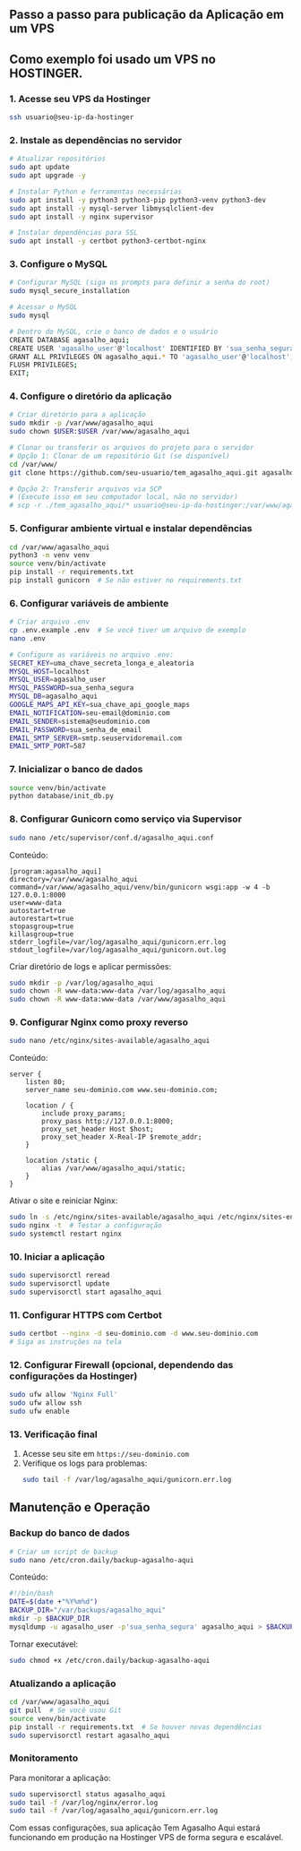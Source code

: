 ## Passo a passo para publicação da Aplicação em um VPS

## Como exemplo foi usado um VPS no HOSTINGER.

### 1. Acesse seu VPS da Hostinger

```bash
ssh usuario@seu-ip-da-hostinger
```

### 2. Instale as dependências no servidor

```bash
# Atualizar repositórios
sudo apt update
sudo apt upgrade -y

# Instalar Python e ferramentas necessárias
sudo apt install -y python3 python3-pip python3-venv python3-dev
sudo apt install -y mysql-server libmysqlclient-dev
sudo apt install -y nginx supervisor

# Instalar dependências para SSL
sudo apt install -y certbot python3-certbot-nginx
```

### 3. Configure o MySQL

```bash
# Configurar MySQL (siga os prompts para definir a senha do root)
sudo mysql_secure_installation

# Acessar o MySQL
sudo mysql

# Dentro do MySQL, crie o banco de dados e o usuário
CREATE DATABASE agasalho_aqui;
CREATE USER 'agasalho_user'@'localhost' IDENTIFIED BY 'sua_senha_segura';
GRANT ALL PRIVILEGES ON agasalho_aqui.* TO 'agasalho_user'@'localhost';
FLUSH PRIVILEGES;
EXIT;
```

### 4. Configure o diretório da aplicação

```bash
# Criar diretório para a aplicação
sudo mkdir -p /var/www/agasalho_aqui
sudo chown $USER:$USER /var/www/agasalho_aqui

# Clonar ou transferir os arquivos do projeto para o servidor
# Opção 1: Clonar de um repositório Git (se disponível)
cd /var/www/
git clone https://github.com/seu-usuario/tem_agasalho_aqui.git agasalho_aqui

# Opção 2: Transferir arquivos via SCP
# (Execute isso em seu computador local, não no servidor)
# scp -r ./tem_agasalho_aqui/* usuario@seu-ip-da-hostinger:/var/www/agasalho_aqui/
```

### 5. Configurar ambiente virtual e instalar dependências

```bash
cd /var/www/agasalho_aqui
python3 -m venv venv
source venv/bin/activate
pip install -r requirements.txt
pip install gunicorn  # Se não estiver no requirements.txt
```

### 6. Configurar variáveis de ambiente

```bash
# Criar arquivo .env
cp .env.example .env  # Se você tiver um arquivo de exemplo
nano .env

# Configure as variáveis no arquivo .env:
SECRET_KEY=uma_chave_secreta_longa_e_aleatoria
MYSQL_HOST=localhost
MYSQL_USER=agasalho_user
MYSQL_PASSWORD=sua_senha_segura
MYSQL_DB=agasalho_aqui
GOOGLE_MAPS_API_KEY=sua_chave_api_google_maps
EMAIL_NOTIFICATION=seu-email@dominio.com
EMAIL_SENDER=sistema@seudominio.com
EMAIL_PASSWORD=sua_senha_de_email
EMAIL_SMTP_SERVER=smtp.seuservidoremail.com
EMAIL_SMTP_PORT=587
```

### 7. Inicializar o banco de dados

```bash
source venv/bin/activate
python database/init_db.py
```

### 8. Configurar Gunicorn como serviço via Supervisor

```bash
sudo nano /etc/supervisor/conf.d/agasalho_aqui.conf
```

Conteúdo:
```
[program:agasalho_aqui]
directory=/var/www/agasalho_aqui
command=/var/www/agasalho_aqui/venv/bin/gunicorn wsgi:app -w 4 -b 127.0.0.1:8000
user=www-data
autostart=true
autorestart=true
stopasgroup=true
killasgroup=true
stderr_logfile=/var/log/agasalho_aqui/gunicorn.err.log
stdout_logfile=/var/log/agasalho_aqui/gunicorn.out.log
```

Criar diretório de logs e aplicar permissões:
```bash
sudo mkdir -p /var/log/agasalho_aqui
sudo chown -R www-data:www-data /var/log/agasalho_aqui
sudo chown -R www-data:www-data /var/www/agasalho_aqui
```

### 9. Configurar Nginx como proxy reverso

```bash
sudo nano /etc/nginx/sites-available/agasalho_aqui
```

Conteúdo:
```
server {
    listen 80;
    server_name seu-dominio.com www.seu-dominio.com;
    
    location / {
        include proxy_params;
        proxy_pass http://127.0.0.1:8000;
        proxy_set_header Host $host;
        proxy_set_header X-Real-IP $remote_addr;
    }
    
    location /static {
        alias /var/www/agasalho_aqui/static;
    }
}
```

Ativar o site e reiniciar Nginx:
```bash
sudo ln -s /etc/nginx/sites-available/agasalho_aqui /etc/nginx/sites-enabled
sudo nginx -t  # Testar a configuração
sudo systemctl restart nginx
```

### 10. Iniciar a aplicação

```bash
sudo supervisorctl reread
sudo supervisorctl update
sudo supervisorctl start agasalho_aqui
```

### 11. Configurar HTTPS com Certbot

```bash
sudo certbot --nginx -d seu-dominio.com -d www.seu-dominio.com
# Siga as instruções na tela
```

### 12. Configurar Firewall (opcional, dependendo das configurações da Hostinger)

```bash
sudo ufw allow 'Nginx Full'
sudo ufw allow ssh
sudo ufw enable
```

### 13. Verificação final

1. Acesse seu site em `https://seu-dominio.com`
2. Verifique os logs para problemas:
   ```bash
   sudo tail -f /var/log/agasalho_aqui/gunicorn.err.log
   ```

## Manutenção e Operação

### Backup do banco de dados

```bash
# Criar um script de backup
sudo nano /etc/cron.daily/backup-agasalho-aqui
```

Conteúdo:
```bash
#!/bin/bash
DATE=$(date +"%Y%m%d")
BACKUP_DIR="/var/backups/agasalho_aqui"
mkdir -p $BACKUP_DIR
mysqldump -u agasalho_user -p'sua_senha_segura' agasalho_aqui > $BACKUP_DIR/agasalho_aqui_$DATE.sql
```

Tornar executável:
```bash
sudo chmod +x /etc/cron.daily/backup-agasalho-aqui
```

### Atualizando a aplicação

```bash
cd /var/www/agasalho_aqui
git pull  # Se você usou Git
source venv/bin/activate
pip install -r requirements.txt  # Se houver novas dependências
sudo supervisorctl restart agasalho_aqui
```

### Monitoramento

Para monitorar a aplicação:
```bash
sudo supervisorctl status agasalho_aqui
sudo tail -f /var/log/nginx/error.log
sudo tail -f /var/log/agasalho_aqui/gunicorn.err.log
```

Com essas configurações, sua aplicação Tem Agasalho Aqui estará funcionando em produção na Hostinger VPS de forma segura e escalável.